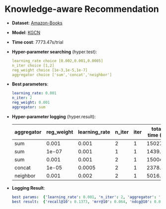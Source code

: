 # Knowledge-aware Recommendation

- **Dataset**: [Amazon-Books](../../md/amazon-books_kg.md)

- **Model**: [KGCN](https://recbole.io/docs/user_guide/model/knowledge/kgcn.html)

- **Time cost**: 7773.47s/trial

- **Hyper-parameter searching** (hyper.test):

  ```yaml
  learning_rate choice [0.002,0.001,0.0005] 
  n_iter choice [1,2] 
  reg_weight choice [1e-3,1e-5,1e-7]
  aggregator choice ['sum','concat','neighbor']
  ```

- **Best parameters**:

  ```yaml
  learning_rate: 0.001
  n_iter: 2
  reg_weight: 0.001
  aggregator: sum
  ```

- **Hyper-parameter logging** (hyper.result):

  | aggregator | reg_weight | learning_rate | n_iter | iter | total time (s) | recall@10 | mrr@10 | ndcg@10 |
  |------------|------------|---------------|--------|------|----------------|-----------|--------|---------|
  | sum        | 0.001      | 0.001         | 2      | 1    | 15027.8        | 0.1373    | 0.064  | 0.0809  |
  | sum        | 1e-07      | 0.001         | 1      | 1    | 1439.98        | 0.0737    | 0.0377 | 0.0458  |
  | sum        | 0.001      | 0.001         | 2      | 1    | 15004.6        | 0.1373    | 0.064  | 0.0809  |
  | concat     | 1e-05      | 0.0005        | 2      | 1    | 2378.44        | 0.0459    | 0.023  | 0.0281  |
  | neighbor   | 0.001      | 0.002         | 2      | 1    | 5016.55        | 0.036     | 0.0137 | 0.0187  |


- **Logging Result**:

  ```yaml
  best params:  {'learning_rate': 0.001, 'n_iter': 2, 'aggregator': 'sum', 'reg_weight': 0.001}
  best result:  {'recall@10': 0.1373, 'mrr@10': 0.064, 'ndcg@10': 0.0809, 'hit@10': 0.1391, 'precision@10': 0.014, 'time_this_iter_s': 15027.762351036072}

  ```
